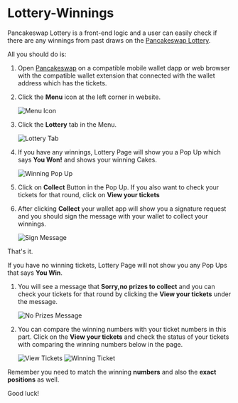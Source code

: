 # Lottery-Winnings 

Pancakeswap Lottery is a front-end logic and a user can easily check if there are any winnings from past draws on the [Pancakeswap Lottery](https://pancakeswap.finance/lottery).

All you should do is: 

1. Open [Pancakeswap](https://pancakeswap.finance/) on a compatible mobile wallet dapp or web browser with the compatible wallet extension that connected with the wallet address which has the tickets. 

2. Click the **Menu** icon at the left corner in website. 

    ![Menu Icon](/imgs/menu.jpeg)

3. Click the **Lottery** tab in the Menu. 

    ![Lottery Tab](/imgs/lottery.jpeg)

4. If you have any winnings, Lottery Page will show you a Pop Up which says **You Won!** and shows your winning Cakes. 

    ![Winning Pop Up](/imgs/winning.jpeg)

5. Click on **Collect** Button in the Pop Up. If you also want to check your tickets for that round, click on **View your tickets**

6. After clicking **Collect** your wallet app will show you a signature request and you should sign the message with your wallet to collect your winnings. 

    ![Sign Message](/imgs/sign.jpeg)

That's it. 

If you have no winning tickets, Lottery Page will not show you any Pop Ups that says **You Win**.

1. You will see a message that **Sorry,no prizes to collect** and you can check your tickets for that round by clicking the **View your tickets** under the message. 

    ![No Prizes Message](/imgs/noprizes.jpeg)


2. You can compare the winning numbers with your ticket numbers in this part. Click on the **View your tickets** and check the status of your tickets with comparing the winning numbers below in the page.

    ![View Tickets](/imgs/view.jpeg)
    ![Winning Ticket](/imgs/winnernums.jpeg)



Remember you need to match the winning **numbers** and also the **exact positions** as well. 

 Good luck!